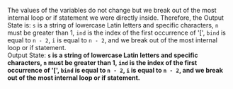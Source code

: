 The values of the variables do not change but we break out of the most internal loop or if statement we were directly inside. Therefore, the Output State is: `s` is a string of lowercase Latin letters and specific characters, `n` must be greater than 1, `ind` is the index of the first occurrence of '[', `bind` is equal to `n - 2`, `i` is equal to `n - 2`, and we break out of the most internal loop or if statement.  
Output State: **`s` is a string of lowercase Latin letters and specific characters, `n` must be greater than 1, `ind` is the index of the first occurrence of '[', `bind` is equal to `n - 2`, `i` is equal to `n - 2`, and we break out of the most internal loop or if statement.**